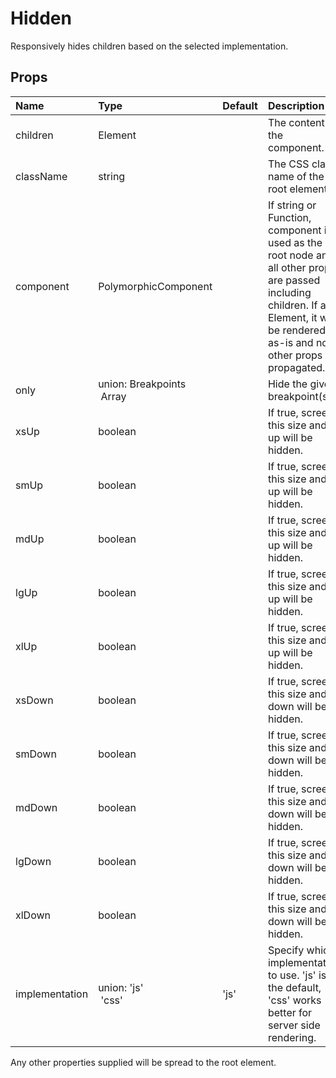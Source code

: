 Hidden
======

Responsively hides children based on the selected implementation.

Props
-----

| Name | Type | Default | Description |
|:-----|:-----|:--------|:------------|
| children | Element |  | The content of the component. |
| className | string |  | The CSS class name of the root element. |
| component | PolymorphicComponent |  | If string or Function, component is used as the root node and all other props are passed including children. If an Element, it will be rendered as-is and no other props are propagated. |
| only | union:&nbsp;Breakpoints<br>&nbsp;Array<Breakpoints><br> |  | Hide the given breakpoint(s). |
| xsUp | boolean |  | If true, screens this size and up will be hidden. |
| smUp | boolean |  | If true, screens this size and up will be hidden. |
| mdUp | boolean |  | If true, screens this size and up will be hidden. |
| lgUp | boolean |  | If true, screens this size and up will be hidden. |
| xlUp | boolean |  | If true, screens this size and up will be hidden. |
| xsDown | boolean |  | If true, screens this size and down will be hidden. |
| smDown | boolean |  | If true, screens this size and down will be hidden. |
| mdDown | boolean |  | If true, screens this size and down will be hidden. |
| lgDown | boolean |  | If true, screens this size and down will be hidden. |
| xlDown | boolean |  | If true, screens this size and down will be hidden. |
| implementation | union:&nbsp;'js'<br>&nbsp;'css'<br> | 'js' | Specify which implementation to use.  'js' is the default, 'css' works better for server side rendering. |

Any other properties supplied will be spread to the root element.
